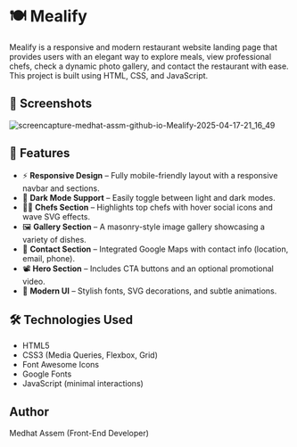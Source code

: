 # 🍽️ Mealify

Mealify is a responsive and modern restaurant website landing page that provides users with an elegant way to explore meals, view professional chefs, check a dynamic photo gallery, and contact the restaurant with ease. This project is built using HTML, CSS, and JavaScript.


## 📸 Screenshots

![screencapture-medhat-assm-github-io-Mealify-2025-04-17-21_16_49](https://github.com/user-attachments/assets/aa78d461-993c-4016-957a-5acf6d23c9f5)

## 📁 Features

- ⚡ **Responsive Design** – Fully mobile-friendly layout with a responsive navbar and sections.
- 🌙 **Dark Mode Support** – Easily toggle between light and dark modes.
- 👨‍🍳 **Chefs Section** – Highlights top chefs with hover social icons and wave SVG effects.
- 🖼️ **Gallery Section** – A masonry-style image gallery showcasing a variety of dishes.
- 📍 **Contact Section** – Integrated Google Maps with contact info (location, email, phone).
- 📽️ **Hero Section** – Includes CTA buttons and an optional promotional video.
- 🎨 **Modern UI** – Stylish fonts, SVG decorations, and subtle animations.

## 🛠️ Technologies Used

- HTML5
- CSS3 (Media Queries, Flexbox, Grid)
- Font Awesome Icons
- Google Fonts
- JavaScript (minimal interactions)

## Author

Medhat Assem (Front-End Developer)
